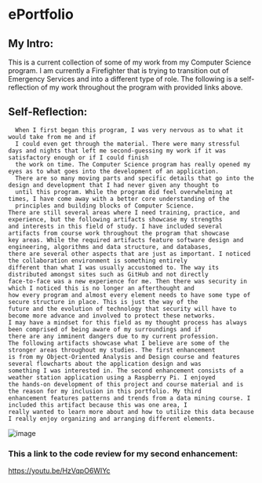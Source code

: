 # ePortfolio
## My Intro:
This is a current collection of some of my work from my Computer Science program. 
I am currently a Firefighter that is trying to transition out of Emergency Services
and into a different type of role. The following is a self-reflection of my work 
throughout the program with provided links above. 
      
## Self-Reflection:
      When I first began this program, I was very nervous as to what it would take from me and if 
      I could even get through the material. There were many stressful days and nights that left me second-guessing my work if it was satisfactory enough or if I could finish 
      the work on time. The Computer Science program has really opened my eyes as to what goes into the development of an application. 
      There are so many moving parts and specific details that go into the design and development that I had never given any thought to 
      until this program. While the program did feel overwhelming at times, I have come away with a better core understanding of the 
      principles and building blocks of Computer Science.
	There are still several areas where I need training, practice, and experience, but the following artifacts showcase my strengths 
	and interests in this field of study. I have included several artifacts from course work throughout the program that showcase 
	key areas. While the required artifacts feature software design and engineering, algorithms and data structure, and databases, 
	there are several other aspects that are just as important. I noticed the collaboration environment is something entirely 
	different than what I was usually accustomed to. The way its distributed amongst sites such as GitHub and not directly 
	face-to-face was a new experience for me. Then there was security in which I noticed this is no longer an afterthought and 
	how every program and almost every element needs to have some type of secure structure in place. This is just the way of the 
	future and the evolution of technology that security will have to become more advance and involved to protect these networks. 
	I may have a mindset for this field as my thought process has always been comprised of being aware of my surroundings and if 
	there are any imminent dangers due to my current profession. 
	The following artifacts showcase what I believe are some of the stronger areas throughout my studies. The first enhancement 
	is from my Object-Oriented Analysis and Design course and features several flowcharts about the application design and was 
	something I was interested in. The second enhancement consists of a weather station application using a Raspberry Pi. I enjoyed 
	the hands-on development of this project and course material and is the reason for my inclusion in this portfolio. My third 
	enhancement features patterns and trends from a data mining course. I included this artifact because this was one area, I 
	really wanted to learn more about and how to utilize this data because I really enjoy organizing and arranging different elements. 
![image](https://user-images.githubusercontent.com/75960616/129485246-403cc0e7-5d97-49ea-96f4-decf008f9717.png)

### This a link to the code review for my second enhancement:
https://youtu.be/HzVqpO6WIYc
